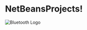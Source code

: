 # NetBeansProjects!

![Bluetooth Logo](https://user-images.githubusercontent.com/93692539/215045093-67c80eff-5afc-4eab-86b3-6a14ecf913ae.png)
